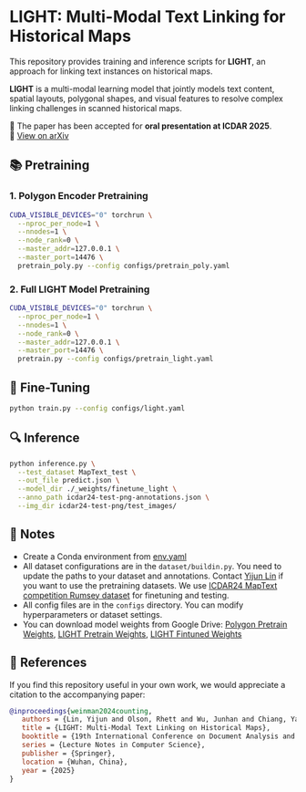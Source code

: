 # LIGHT: Multi-Modal Text Linking for Historical Maps
This repository provides training and inference scripts for **LIGHT**, an approach for linking text instances on historical maps.

**LIGHT** is a multi-modal learning model that jointly models text content, spatial layouts, polygonal shapes, and visual features to resolve complex linking challenges in scanned historical maps.

📢 The paper has been accepted for **oral presentation at ICDAR 2025**.  
📄 [View on arXiv](https://arxiv.org/abs/2506.22589)


## 📚 Pretraining

### 1. Polygon Encoder Pretraining

```bash
CUDA_VISIBLE_DEVICES="0" torchrun \
  --nproc_per_node=1 \
  --nnodes=1 \
  --node_rank=0 \
  --master_addr=127.0.0.1 \
  --master_port=14476 \
  pretrain_poly.py --config configs/pretrain_poly.yaml
```

### 2. Full LIGHT Model Pretraining

```bash
CUDA_VISIBLE_DEVICES="0" torchrun \
  --nproc_per_node=1 \
  --nnodes=1 \
  --node_rank=0 \
  --master_addr=127.0.0.1 \
  --master_port=14476 \
  pretrain.py --config configs/pretrain_light.yaml
```

## 🔧 Fine-Tuning

```bash
python train.py --config configs/light.yaml
```

## 🔍 Inference

```bash
python inference.py \
  --test_dataset MapText_test \
  --out_file predict.json \
  --model_dir ./_weights/finetune_light \
  --anno_path icdar24-test-png-annotations.json \
  --img_dir icdar24-test-png/test_images/
```

## 📁 Notes

- Create a Conda environment from [env.yaml](env.yaml)
- All dataset configurations are in the `dataset/buildin.py`. You need to update the paths to your dataset and annotations. Contact [Yijun Lin](https://linyijun.github.io/) if you want to use the pretraining datasets. We use [ICDAR24 MapText competition Rumsey dataset](https://rrc.cvc.uab.es/?ch=28) for finetuning and testing.
- All config files are in the `configs` directory. You can modify hyperparameters or dataset settings.
- You can download model weights from Google Drive: [Polygon Pretrain Weights](https://drive.google.com/drive/folders/1Qo0u1cVdrQ3vQOBH_PUGNF7BOjDbG3OP?usp=drive_link), [LIGHT Pretrain Weights](https://drive.google.com/drive/folders/1YhqYR7qjL0lp-gCnv0BYxin2FfvRdupD?usp=drive_link), [LIGHT Fintuned Weights](https://drive.google.com/drive/folders/16Ups2gbW7EVAttD17KPTF3V5O-_Zd96m?usp=drive_link)

## 🔗 References

If you find this repository useful in your own work, we would appreciate a citation to the accompanying paper:

```bibtex
@inproceedings{weinman2024counting,
   authors = {Lin, Yijun and Olson, Rhett and Wu, Junhan and Chiang, Yao-Yi and Weinman, Jerod},
   title = {LIGHT: Multi-Modal Text Linking on Historical Maps},
   booktitle = {19th International Conference on Document Analysis and Recognition ({ICDAR} 2025)},
   series = {Lecture Notes in Computer Science},
   publisher = {Springer},
   location = {Wuhan, China},
   year = {2025}
}
```

